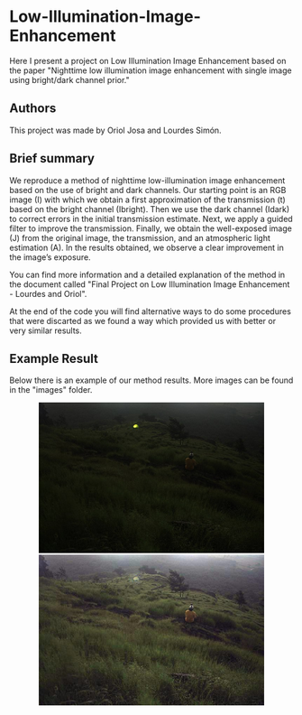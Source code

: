 # Low-Illumination-Image-Enhancement
Here I present a project on Low Illumination Image Enhancement based on the paper "Nighttime low illumination image  enhancement with single image using  bright/dark channel prior."

## Authors
This project was made by Oriol Josa and Lourdes Simón.

## Brief summary

We reproduce a method of nighttime low-illumination image enhancement based on the use of bright and dark channels. Our starting point is an RGB image (I) with which we obtain a first approximation of the transmission (t) based on the bright channel (Ibright). Then we use the dark channel (Idark) to correct errors in the initial transmission estimate. Next, we apply a guided filter to improve the transmission. Finally, we obtain the well-exposed image (J) from the original image, the transmission, and an atmospheric light estimation (A). In the results obtained, we observe a clear improvement in the image’s exposure.

You can find more information and a detailed explanation of the method in the document called "Final Project on Low Illumination Image Enhancement - Lourdes and Oriol".

At the end of the code you will find alternative ways to do some procedures that were discarted as we found a way which provided us with better or very similar results.

## Example Result
Below there is an example of our method results. More images can be found in the "images" folder.

<p align="center">
  <img src="images/camping.jpg" width="400"/><br>
  <img src="images/camp_results.jpg" width="400"/>
</p>